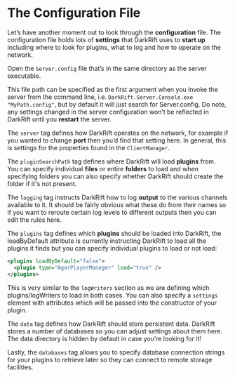 # The Configuration File
Let’s have another moment out to look through the **configuration** file. The configuration file holds lots of **settings** that DarkRift uses to **start up** including where to look for plugins, what to log and how to operate on the network.

Open the `Server.config` file that’s in the same directory as the server executable.

This file path can be specified as the first argument when you invoke the server from the command line, i.e. `DarkRift.Server.Console.exe "MyPath.config"`, but by default it will just search for Server.config. Do note, any settings changed in the server configuration won’t be reflected in DarkRift until you **restart** the server.

The `server` tag defines how DarkRift operates on the network, for example if you wanted to change **port** then you’d find that setting here. In general, this is settings for the properties found in the `ClientManager`.

The `pluginSearchPath` tag defines where DarkRift will load **plugins** from. You can specify individual **files** or entire **folders** to load and when specifying folders you can also specify whether DarkRift should create the folder if it's not present.

The `logging` tag instructs DarkRift how to log **output** to the various channels available to it. It should be fairly obvious what these do from their names so if you want to reroute certain log levels to different outputs then you can edit the rules here.

The `plugins` tag defines which **plugins** should be loaded into DarkRift, the loadByDefault attribute is currently instructing DarkRift to load all the plugins it finds but you can specify individual plugins to load or not load:
```xml
<plugins loadByDefault="false">
  <plugin type="AgarPlayerManager" load="true" />
</plugins>
```
This is very similar to the `logWriters` section as we are defining which plugins/logWriters to load in both cases. You can also specify a `settings` element with attributes which will be passed into the constructor of your plugin.

The `data` tag defines how DarkRift should store persistent data. DarkRift stores a number of databases so you can adjust settings about them here. The data directory is hidden by default in case you’re looking for it!

Lastly, the `databases` tag allows you to specify database connection strings for your plugins to retrieve later so they can connect to remote storage facilities.
